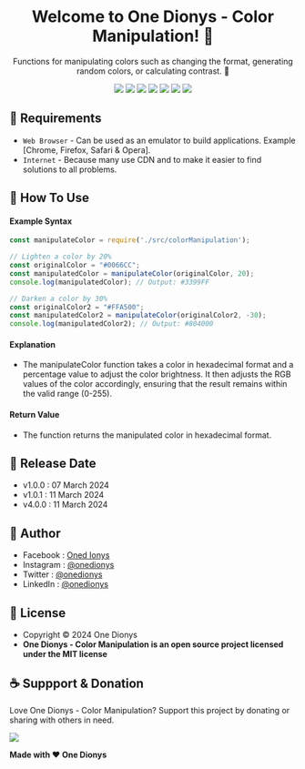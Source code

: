 <h1 align="center">Welcome to One Dionys - Color Manipulation! 👋 </h1>

<p align="center">Functions for manipulating colors such as changing the format, generating random colors, or calculating contrast. 💖 </p>

<p align="center">
<img src="https://img.shields.io/github/contributors/onedionys/onedionys-color-manipulation?style=flat-square">
<img src="https://img.shields.io/github/issues/onedionys/onedionys-color-manipulation?style=flat-square">
<img src="https://img.shields.io/github/stars/onedionys/onedionys-color-manipulation?style=flat-square"> 
<img src="https://img.shields.io/github/forks/onedionys/onedionys-color-manipulation?style=flat-square">
<img src="https://img.shields.io/github/last-commit/onedionys/onedionys-color-manipulation.svg?style=flat-square">
<img src="https://img.shields.io/github/languages/code-size/onedionys/onedionys-color-manipulation?style=flat-square">
<img src="https://img.shields.io/github/license/onedionys/onedionys-color-manipulation?style=flat-square">
</p>

## 💾 Requirements

* `Web Browser` - Can be used as an emulator to build applications. Example [Chrome, Firefox, Safari & Opera].
* `Internet` - Because many use CDN and to make it easier to find solutions to all problems.

## 🎯 How To Use

#### Example Syntax

```javascript
const manipulateColor = require('./src/colorManipulation');

// Lighten a color by 20%
const originalColor = "#0066CC";
const manipulatedColor = manipulateColor(originalColor, 20);
console.log(manipulatedColor); // Output: #3399FF

// Darken a color by 30%
const originalColor2 = "#FFA500";
const manipulatedColor2 = manipulateColor(originalColor2, -30);
console.log(manipulatedColor2); // Output: #804000
```

#### Explanation

* The manipulateColor function takes a color in hexadecimal format and a percentage value to adjust the color brightness. It then adjusts the RGB values of the color accordingly, ensuring that the result remains within the valid range (0-255).

#### Return Value

* The function returns the manipulated color in hexadecimal format.

## 📆 Release Date

* v1.0.0 : 07 March 2024
* v1.0.1 : 11 March 2024
* v4.0.0 : 11 March 2024

## 🧑 Author

* Facebook : <a href="https://www.facebook.com/theonedionys"> Oned Ionys</a>
* Instagram : <a href="https://www.instagram.com/onedionys/"> @onedionys</a>
* Twitter : <a href="https://twitter.com/onedionys"> @onedionys</a>
* LinkedIn :  <a href="https://www.linkedin.com/in/onedionys/"> @onedionys</a>

## 📝 License

* Copyright © 2024 One Dionys
* **One Dionys - Color Manipulation is an open source project licensed under the MIT license**

## ☕️ Suppport & Donation

Love One Dionys - Color Manipulation? Support this project by donating or sharing with others in need.

<a href="https://www.buymeacoffee.com/onedionys"><img src="https://img.shields.io/badge/Buy_Me_A_Coffee-FFDD00?style=for-the-badge&logo=buy-me-a-coffee&logoColor=black"/> </a>

**Made with ❤️ One Dionys**
